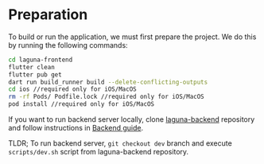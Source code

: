 # Preparation

To build or run the application, we must first prepare the project. We do this by running the
following commands:

```sh
cd laguna-frontend
flutter clean
flutter pub get
dart run build_runner build --delete-conflicting-outputs
cd ios //required only for iOS/MacOS
rm -rf Pods/ Podfile.lock //required only for iOS/MacOS
pod install //required only for iOS/MacOS
```

If you want to run backend server locally,
clone [laguna-backend](https://github.com/SloveniaEngineering/laguna-backend) repository and follow
instructions in [Backend guide](../backend/02-setup_and_run.md).

TLDR;
To run backend server, `git checkout dev` branch and execute `scripts/dev.sh` script from laguna-backend repository.